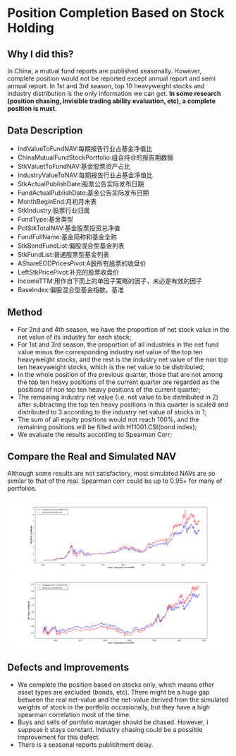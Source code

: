 # Position Completion Based on Stock Holding

## Why I did this?

In China, a mutual fund reports are published seasonally. However, complete position would not be reported except annual report and semi annual report. In 1st and 3rd season, top 10 heavyweight stocks and industry distribution is the only information we can get. **In some research (position chasing, invisible trading ability evaluation, etc), a complete position is must.**

## Data Description

- IndValueToFundNAV:每期报告行业占基金净值比
- ChinaMutualFundStockPortfolio:组合持仓的报告期数据
- StkValuetToFundNAV:基金股票资产占比
- IndustryValueToNAV:每期报告行业占基金净值比
- StkActualPublishDate:股票公告实际发布日期
- FundActualPublishDate:基金公告实际发布日期
- MonthBeginEnd:月初月末表
- StkIndustry:股票行业归属
- FundType:基金类型
- PctStkTotalNAV:基金股票投资总净值
- FundFullName:基金简称和基金全称
- StkBondFundList:偏股混合型基金列表
- StkFundList:普通股票型基金列表
- AShareEODPricesPivot:A股所有股票的收盘价
- LeftStkPricePivot:补充的股票收盘价
- IncomeTTM:用作自下而上的单因子策略的因子，未必是有效的因子
- BaseIndex:偏股混合型基金指数，基准

## Method

- For 2nd and 4th season, we have the proportion of net stock value in the net value of its industry for each stock;
- For 1st and 3rd season, the proportion of all industries in the net fund value minus the corresponding industry net value of the top ten heavyweight stocks, and the rest is the industry net value of the non top ten heavyweight stocks, which is the net value to be distributed;
- In the whole position of the previous quarter, those that are not among the top ten heavy positions of the current quarter are regarded as the positions of non top ten heavy positions of the current quarter;
- The remaining industry net value (i.e. net value to be distributed in 2) after subtracting the top ten heavy positions in this quarter is scaled and distributed to 3 according to the industry net value of stocks in 1;
- The sum of all equity positions would not reach 100%, and the remaining positions will be filled with H11001.CSI(bond index);
- We evaluate the results according to Spearman Corr;

## Compare the Real and Simulated NAV

Although some results are not satisfactory, most simulated NAVs are so similar to that of the real. Spearman corr could be up to 0.95+ for many of portfolios.

![000083](./Output/NavBiasPlot/000083.png)  
![001039](./Output/NavBiasPlot/001039.png)

## Defects and Improvements

- We complete the position based on stocks only, which means other asset types are excluded (bonds, etc).  There might be a huge gap between the real net-value and the net-value derived from the simulated weights of stock in the portfolio occasionally, but they have a high spearman correlation most of the time. 
- Buys and sells of portfolio manager should be chased. However, I suppose it stays constant. Industry chasing could be a possible improvement for this defect.
- There is a seasonal reports publishment delay.

